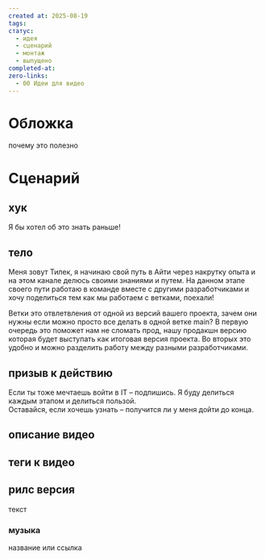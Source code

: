 ```yaml
---
created at: 2025-08-19
tags:
статус:
  - идея
  - сценарий
  - монтаж
  - выпущено
completed-at:
zero-links:
  - 00 Идеи для видео
---
```

# Обложка
почему это полезно
# Сценарий

## хук
Я бы хотел об это знать раньше! 
## тело
Меня зовут Тилек, я начинаю свой путь в Айти через накрутку опыта и на этом канале делюсь своими знаниями и путем.  На данном этапе своего пути работаю в команде вместе с другими разработчиками и хочу поделиться тем как мы работаем с ветками, поехали!

Ветки это отвлетвления от одной из версий вашего проекта, зачем они нужны если можно просто все делать в одной ветке main? В первую очередь это поможет нам не сломать прод, нашу продакшн версию которая будет выступать как итоговая версия проекта. Во вторых это удобно и можно разделить работу между разными разработчиками.


## призыв к действию

Если ты тоже мечтаешь войти в IT – подпишись. Я буду делиться каждым этапом и делиться пользой.  
Оставайся, если хочешь узнать – получится ли у меня дойти до конца.

## описание видео


## теги к видео

## рилс версия 

текст
### музыка
название или ссылка